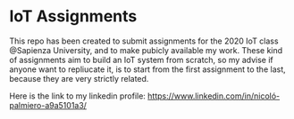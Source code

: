 # IoT Assignments

This repo has been created to submit assignments for the 2020 IoT class @Sapienza University, and to make pubicly available
my work. These kind of assignments aim to build an IoT system from scratch, so my advise if anyone want to repliucate it, is
to start from the first assignment to the last, because they are very strictly related.

Here is the link to my linkedin profile:
https://www.linkedin.com/in/nicoló-palmiero-a9a5101a3/

